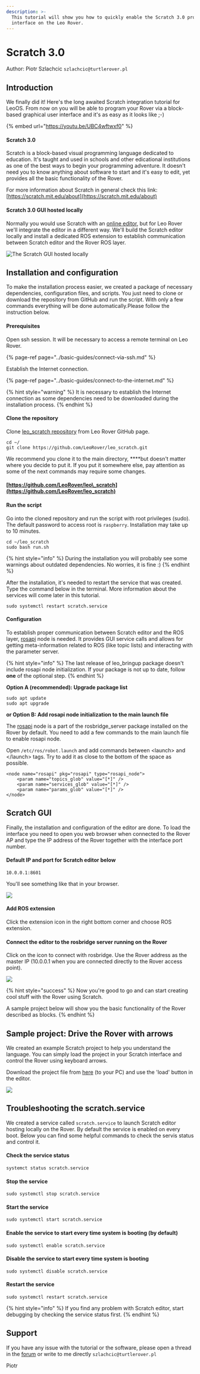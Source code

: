 ```yaml
---
description: >-
  This tutorial will show you how to quickly enable the Scratch 3.0 programming
  interface on the Leo Rover.
---
```


# Scratch 3.0

Author: Piotr Szlachcic `szlachcic@turtlerover.pl`  

## Introduction

We finally did it! Here's the long awaited Scratch integration tutorial for LeoOS. From now on you will be able to program your Rover via a  block-based graphical user interface and it's as easy as it looks like ;-\)

{% embed url="https://youtu.be/UBC4wftwxf0" %}



#### Scratch 3.0

Scratch is a block-based visual programming language dedicated to education. It's taught and used in schools and other edicational institutions as one of the best ways to begin your programming adventure. It doesn't need you to know anything about software to start and it's easy to edit, yet provides all the basic functionality of the Rover.

For more information about Scratch in general check this link: [https://scratch.mit.edu/about](https://scratch.mit.edu/about)

#### Scratch 3.0 GUI hosted locally

Normally you would use Scratch with an [online editor](https://scratch.mit.edu/projects/editor/?tutorial=getStarted), but for Leo Rover we'll integrate the editor in a different way. We'll build the Scratch editor locally and install a dedicated ROS extension to establish communication between Scratch editor and the Rover ROS layer.

![The Scratch GUI hosted locally](../.gitbook/assets/leo-scratch.png)

## Installation and configuration

To make the installation process easier, we created a package of necessary dependencies, configuration files, and scripts. You just need to clone or download the repository from GitHub and run the script. With only a few commands everything will be done automatically.Please follow the instruction below.

#### Prerequisites

Open ssh session. It will be necessary to access a remote terminal on Leo Rover.

{% page-ref page="../basic-guides/connect-via-ssh.md" %}

Establish the Internet connection.

{% page-ref page="../basic-guides/connect-to-the-internet.md" %}

{% hint style="warning" %}
It is necessary to establish the Internet connection as some dependencies need to be downloaded during the installation process.
{% endhint %}

#### Clone the repository

Clone [leo\_scratch repository](https://github.com/LeoRover/leo_scratch) from Leo Rover GitHub page.

```text
cd ~/
git clone https://github.com/LeoRover/leo_scratch.git
```

We recommend you clone it to the main directory, ****but doesn't matter where you decide to put it. If you put it somewhere else, pay attention as some of the next commands may require some changes.

#### [https://github.com/LeoRover/leo\_scratch](https://github.com/LeoRover/leo_scratch)

#### Run the script

Go into the cloned repository and run the script with root privileges \(sudo\). The default password to access root is `raspberry`. Installation may take up to 10 minutes.

```text
cd ~/leo_scratch
sudo bash run.sh
```

{% hint style="info" %}
During the installation you will probably see some warnings about outdated dependencies. No worries, it is fine :\)
{% endhint %}

After the installation, it's needed to restart the service that was created. Type the command below in the terminal. More information about the services will come later in this tutorial.

```text
sudo systemctl restart scratch.service
```

#### Configuration

To establish proper communication between Scratch editor and the ROS layer, [rosapi](https://github.com/RobotWebTools/rosbridge_suite/tree/develop/rosapi) node is needed. It provides GUI service calls and allows for getting meta-information related to ROS \(like topic lists\) and interacting with the parameter server.

{% hint style="info" %}
The last release of leo\_bringup package doesn't include rosapi node initialization. If your package is not up to date, follow **one** of the optional step.
{% endhint %}

**Option A \(recommended\): Upgrade package list**

```text
sudo apt update
sudo apt upgrade
```

**or Option B: Add rosapi node initialization to the main launch file**

The [rosapi](https://github.com/RobotWebTools/rosbridge_suite/tree/develop/rosapi) node is a part of the rosbridge\_server package installed on the Rover by default. You need to add a few commands to the main launch file to enable rosapi node.

Open  `/etc/ros/robot.launch` and add commands between &lt;launch&gt; and &lt;/launch&gt; tags. Try to add it as close to the bottom of the space as possible.

```text
<node name="rosapi" pkg="rosapi" type="rosapi_node">
    <param name="topics_glob" value="[*]" />
    <param name="services_glob" value="[*]" />
    <param name="params_glob" value="[*]" />
</node>
```

## Scratch GUI

Finally, the installation and configuration of the editor are done. To load the interface you need to open you web browser when connected to the Rover AP and type the IP address of the Rover together with the interface port number.

#### Default IP and port for Scratch editor below

```text
10.0.0.1:8601
```

You'll see something like that in your browser.

![](../.gitbook/assets/zrzut-ekranu-z-2020-11-24-17-40-32.png)

#### Add ROS extension

Click the extension icon in the right bottom corner and choose ROS extension. 

#### Connect the editor to the rosbridge server running on the Rover

Click on the icon to connect with rosbridge. Use the Rover address as the master IP \(10.0.0.1 when you are connected directly to the Rover access point\).

![](../.gitbook/assets/zrzut-ekranu-z-2020-11-24-17-49-49.png)

{% hint style="success" %}
Now you're good to go and can start creating cool stuff with the Rover using Scratch. 

A sample project below will show you the basic functionality of the Rover described as blocks.
{% endhint %}

## Sample project: Drive the Rover with arrows

We created an example Scratch project to help you understand the language. You can simply load the project in your Scratch interface and control the Rover using keyboard arrows. 

Download the project file from [here](https://github.com/LeoRover/leo_scratch/blob/master/example/Scratch%20Project.sb3) \(to your PC\) and use the 'load' button in the editor.

![](../.gitbook/assets/leo-scratch.png)

## Troubleshooting the scratch.service

We created a service called `scratch.service` to launch Scratch editor hosting locally on the Rover. By default the service is enabled on every boot. Below you can find some helpful commands to check the servis status and control it.

#### Check the service status

```text
systemct status scratch.service
```

#### Stop the service

```text
sudo systemctl stop scratch.service
```

#### Start the service

```text
sudo systemctl start scratch.service
```

#### Enable the service to start every time system is booting \(by default\)

```text
sudo systemctl enable scratch.service
```

#### Disable the service to start every time system is booting

```text
sudo systemctl disable scratch.service
```

#### Restart the service

```text
sudo systemctl restart scratch.service
```

{% hint style="info" %}
If you find any problem with Scratch editor, start debugging by checking the service status first.
{% endhint %}

## Support

If you have any issue with the tutorial or the software, please open a thread in the [forum](https://forum.fictionlab.pl/) or write to me directly `szlachcic@turtlerover.pl`  

Piotr

